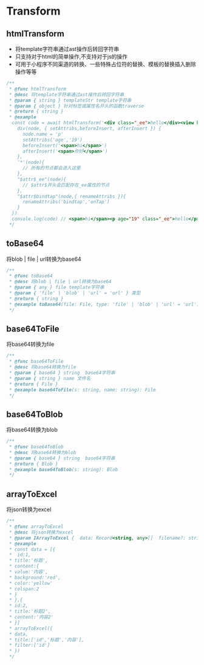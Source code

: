 # Transform
## htmlTransform
- 将template字符串通过ast操作后转回字符串
- 只支持对于html的简单操作,不支持对于js的操作
- 可用于小程序不同渠道的转换、一些特殊占位符的替换、模板的替换插入删除操作等等
```typescript
/**
 * @func htmlTransform
 * @desc 将template字符串通过ast操作后转回字符串
 * @param { string } templateStr template字符串
 * @param { object } 针对标签或属性名开头的函数traverse
 * @return { string } 
 * @example 
  const code = await htmlTransform('<div class="_ee">hello</div><view bindtap="xx"></view>', {
    div(node, { setAttribs,beforeInsert, afterInsert }) {
      node.name = 'p'
      setAttribs('age','19')
      beforeInsert('<span>hi</span>')
      afterInsert('<span>你好</span>')
    },
    '*'(node){
      // 所有的节点都会进入这里
    },
    "$attr$_ee"(node){
      // $attr$开头会匹配存在_ee属性的节点
    },
    "$attr$bindtap"(node,{ renameAttribs }){
      renameAttribs('bindtap','onTap')
    }
  })
  console.log(code) // <span>hi</span><p age="19" class="_ee">hello</p><span>你好</span><view onTap="xx"></view>
 */
```

## toBase64
将blob | file | url转换为base64
```typescript
/**
 * @func toBase64
 * @desc 将blob | file | url转换为base64
 * @param { any } file template字符串
 * @param { 'file' | 'blob' | 'url' = 'url' } 类型
 * @return { string } 
 * @example toBase64(file: File, type: 'file' | 'blob' | 'url' = 'url'): string
 */
```

## base64ToFile
将base64转换为file
```typescript
/**
 * @func base64ToFile
 * @desc 将base64转换为file
 * @param { base64 } string  base64字符串
 * @param { string } name 文件名
 * @return { File } 
 * @example base64ToFile(s: string, name: string): File
 */
```
## base64ToBlob
将base64转换为blob
```typescript
/**
 * @func base64ToBlob
 * @desc 将base64转换为blob
 * @param { base64 } string  base64字符串
 * @return { Blob } 
 * @example base64ToBlob(s: string): Blob
 */
```

## arrayToExcel
将json转换为excel
```typescript
/**
 * @func arrayToExcel
 * @desc 将json转换为excel
 * @param IArrayToExcel {  data: Record<string, any>[]  filename?: string  title?: string[]  filter?: string[]}
 * @example 
 * const data = [{
 *  id:1,
 * title:'标题',
 * content:{
 * value:'内容',
 * background:'red',
 * color:'yellow'
 * colspan:2
 * }
 * },{
 * id:2,
 * title:'标题2',
 * content:'内容2'
 * }]
 * arrayToExcel({
 * data,
 * title:['id','标题','内容'],
 * filter:['id']
 * })
 */
```
